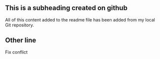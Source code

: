 ## This is a subheading created on github

All of this content added to the readme file has been added from my local Git repository.

## Other line

Fix conflict
